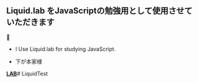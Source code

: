 ## Liquid.lab をJavaScriptの勉強用として使用させていただきます

- I Use Liquid.lab for studying JavaScript.

- 下が本家様

[**LAB**](http://lo-th.github.io/Liquid.lab/index.html)# LiquidTest
